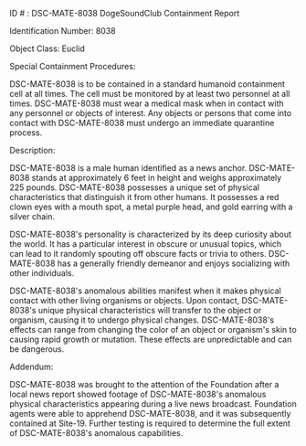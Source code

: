 ID # : DSC-MATE-8038
DogeSoundClub Containment Report

Identification Number: 8038

Object Class: Euclid

Special Containment Procedures:

DSC-MATE-8038 is to be contained in a standard humanoid containment cell at all times. The cell must be monitored by at least two personnel at all times. DSC-MATE-8038 must wear a medical mask when in contact with any personnel or objects of interest. Any objects or persons that come into contact with DSC-MATE-8038 must undergo an immediate quarantine process.

Description:

DSC-MATE-8038 is a male human identified as a news anchor. DSC-MATE-8038 stands at approximately 6 feet in height and weighs approximately 225 pounds. DSC-MATE-8038 possesses a unique set of physical characteristics that distinguish it from other humans. It possesses a red clown eyes with a mouth spot, a metal purple head, and gold earring with a silver chain.

DSC-MATE-8038's personality is characterized by its deep curiosity about the world. It has a particular interest in obscure or unusual topics, which can lead to it randomly spouting off obscure facts or trivia to others. DSC-MATE-8038 has a generally friendly demeanor and enjoys socializing with other individuals.

DSC-MATE-8038's anomalous abilities manifest when it makes physical contact with other living organisms or objects. Upon contact, DSC-MATE-8038's unique physical characteristics will transfer to the object or organism, causing it to undergo physical changes. DSC-MATE-8038's effects can range from changing the color of an object or organism's skin to causing rapid growth or mutation. These effects are unpredictable and can be dangerous.

Addendum:

DSC-MATE-8038 was brought to the attention of the Foundation after a local news report showed footage of DSC-MATE-8038's anomalous physical characteristics appearing during a live news broadcast. Foundation agents were able to apprehend DSC-MATE-8038, and it was subsequently contained at Site-19. Further testing is required to determine the full extent of DSC-MATE-8038's anomalous capabilities.
